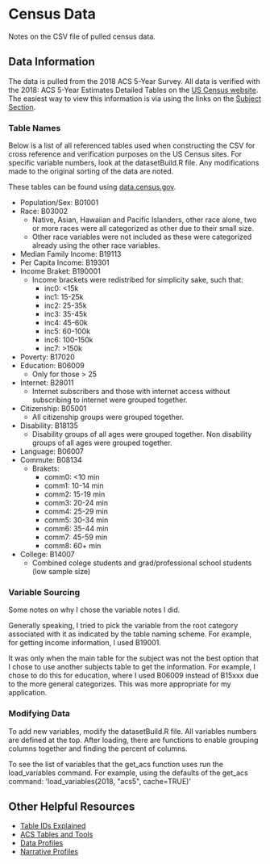# Census Data
Notes on the CSV file of pulled census data.

## Data Information
The data is pulled from the 2018 ACS 5-Year Survey. All data is verified with 
the 2018: ACS 5-Year Estimates Detailed Tables on the [US Census website](https://www.census.gov/en.html).
The easiest way to view this information is via using the links on the [Subject Section](https://www.census.gov/en.html).

### Table Names
Below is a list of all referenced tables used when constructing the CSV for 
cross reference and verification purposes on the US Census sites. For specific
variable numbers, look at the datasetBuild.R file. Any modifications made to the
original sorting of the data are noted.

These tables can be found using [data.census.gov](https://data.census.gov/cedsci/?q=b01001).
* Population/Sex: B01001
* Race: B03002
  * Native, Asian, Hawaiian and Pacific Islanders, other race alone, two or more
  races were all categorized as other due to their small size.
  * Other race variables were not included as these were categorized already
  using the other race variables.
* Median Family Income: B19113
* Per Capita Income: B19301
* Income Braket: B190001
  * Income brackets were redistribed for simplicity sake, such that:
    * inc0: <15k
    * inc1: 15-25k
    * inc2: 25-35k
    * inc3: 35-45k
    * inc4: 45-60k
    * inc5: 60-100k
    * inc6: 100-150k
    * inc7: >150k
* Poverty: B17020
* Education: B06009 
  * Only for those > 25
* Internet: B28011
  * Internet subscribers and those with internet access without subscribing
  to internet were grouped together.
* Citizenship: B05001
  * All citizenship groups were grouped together.
* Disability: B18135
  * Disability groups of all ages were grouped together. Non disability
  groups of all ages were grouped  together.
* Language: B06007
* Commute: B08134
  * Brakets:
    * comm0: <10 min
    * comm1: 10-14 min
    * comm2: 15-19 min
    * comm3: 20-24 min
    * comm4: 25-29 min
    * comm5: 30-34 min
    * comm6: 35-44 min
    * comm7: 45-59 min
    * comm8: 60+ min
* College: B14007
  * Combined colege students and grad/professional school students (low sample size)
  
### Variable Sourcing
Some notes on why I chose the variable notes I did. 

Generally speaking, I tried to pick the variable from the root category 
associated with it as indicated by the table naming scheme. For example, for 
getting income information, I used B19001. 

It was only when the main table for the subject was not the best option that
I chose to use another subjects table to get the information. For example, I chose
to do this for education, where I used B06009 instead of B15xxx due to the more 
general categorizes. This was more appropriate for my application. 

### Modifying Data
To add new variables, modify the datasetBuild.R file. All variables numbers
are defined at the top. After loading, there are functions to enable grouping
columns together and finding the percent of columns.

To see the list of variables that the get_acs function uses run the load_variables
command. For example, using the defaults of the get_acs command:
'load_variables(2018, "acs5", cache=TRUE)'


## Other Helpful Resources
* [Table IDs Explained](https://www.census.gov/programs-surveys/acs/guidance/which-data-tool/table-ids-explained.html)
* [ACS Tables and Tools](https://www.census.gov/acs/www/data/data-tables-and-tools/)
* [Data Profiles](https://www.census.gov/acs/www/data/data-tables-and-tools/data-profiles/2018/)
* [Narrative Profiles](https://www.census.gov/acs/www/data/data-tables-and-tools/narrative-profiles/2018/)

